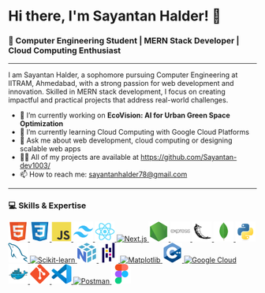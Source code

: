 # **Hi there, I'm Sayantan Halder!** 👋
### 🚀 Computer Engineering Student | MERN Stack Developer | Cloud Computing Enthusiast 

---

I am Sayantan Halder, a sophomore pursuing Computer Engineering at IITRAM, Ahmedabad, with a strong passion for web development and innovation. Skilled in MERN stack development, I focus on creating impactful and practical projects that address real-world challenges.
- 🔭 I’m currently working on **EcoVision: AI for Urban Green Space Optimization**
- 🌱 I’m currently learning Cloud Computing with Google Cloud Platforms
- 💬 Ask me about web development, cloud computing or designing scalable web apps
- 👨‍💻 All of my projects are available at https://github.com/Sayantan-dev1003/
- 📫 How to reach me: sayantanhalder78@gmail.com

---

### 💻 Skills & Expertise
 
<a href="https://developer.mozilla.org/en-US/docs/Web/HTML">
  <img src="https://raw.githubusercontent.com/devicons/devicon/master/icons/html5/html5-original.svg" alt="HTML5" width="40" height="40">
</a>
<a href="https://developer.mozilla.org/en-US/docs/Web/CSS">
  <img src="https://raw.githubusercontent.com/devicons/devicon/master/icons/css3/css3-original.svg" alt="CSS3" width="40" height="40">
</a>
<a href="https://www.javascript.com/">
  <img src="https://raw.githubusercontent.com/devicons/devicon/master/icons/javascript/javascript-original.svg" alt="JavaScript" width="40" height="40">
</a>
<a href="https://tailwindcss.com/">
  <img src="https://raw.githubusercontent.com/devicons/devicon/master/icons/tailwindcss/tailwindcss-plain.svg" alt="Tailwind CSS" width="40" height="40">
</a>
<a href="https://reactjs.org/">
  <img src="https://raw.githubusercontent.com/devicons/devicon/master/icons/react/react-original.svg" alt="React" width="40" height="40">
</a>
<a href="https://nextjs.org/">
  <img src="https://images.ctfassets.net/23aumh6u8s0i/6pjUKboBuFLvCKkE3esaFA/5f2101d6d2add5c615db5e98a553fc44/nextjs.jpeg" alt="Next.js" width="60" height="40">
</a> 
<a href="https://nodejs.org/">
  <img src="https://raw.githubusercontent.com/devicons/devicon/master/icons/nodejs/nodejs-original.svg" alt="Node.js" width="40" height="40">
</a>
<a href="https://expressjs.com/">
  <img src="https://raw.githubusercontent.com/devicons/devicon/master/icons/express/express-original-wordmark.svg" alt="Express.js" width="40" height="40">
</a>
<a href="https://flask.palletsprojects.com/">
  <img src="https://raw.githubusercontent.com/devicons/devicon/master/icons/flask/flask-original.svg" alt="Flask" width="40" height="40">
</a> 
<a href="https://www.mongodb.com/">
  <img src="https://raw.githubusercontent.com/devicons/devicon/master/icons/mongodb/mongodb-original.svg" alt="MongoDB" width="40" height="40">
</a>
<a href="https://www.python.org/">
  <img src="https://raw.githubusercontent.com/devicons/devicon/master/icons/python/python-original.svg" alt="Python" width="40" height="40">
</a>
<a href="https://www.mysql.com/">
  <img src="https://raw.githubusercontent.com/devicons/devicon/master/icons/mysql/mysql-original.svg" alt="MySQL" width="40" height="40">
</a>
<a href="https://scikit-learn.org/">
  <img src="https://upload.wikimedia.org/wikipedia/commons/0/05/Scikit_learn_logo_small.svg" alt="Scikit-learn" width="40" height="40">
</a>
<a href="https://numpy.org/">
  <img src="https://raw.githubusercontent.com/devicons/devicon/master/icons/numpy/numpy-original.svg" alt="NumPy" width="40" height="40">
</a>
<a href="https://pandas.pydata.org/">
  <img src="https://raw.githubusercontent.com/devicons/devicon/master/icons/pandas/pandas-original.svg" alt="Pandas" width="40" height="40">
</a>
<a href="https://matplotlib.org/">
  <img src="https://upload.wikimedia.org/wikipedia/commons/0/01/Matplotlib_logo.svg" alt="Matplotlib" width="40" height="40">
</a> 
<a href="https://isocpp.org/">
  <img src="https://raw.githubusercontent.com/devicons/devicon/master/icons/cplusplus/cplusplus-original.svg" alt="C++" width="40" height="40">
</a>
<a href="https://cloud.google.com/">
  <img src="https://www.vectorlogo.zone/logos/google_cloud/google_cloud-icon.svg" alt="Google Cloud" width="40" height="40">
</a>
<a href="https://www.docker.com/">
  <img src="https://raw.githubusercontent.com/devicons/devicon/master/icons/docker/docker-original.svg" alt="Docker" width="40" height="40">
</a>
<a href="https://git-scm.com/">
  <img src="https://raw.githubusercontent.com/devicons/devicon/master/icons/git/git-original.svg" alt="Git" width="40" height="40">
</a>
<a href="https://code.visualstudio.com/">
  <img src="https://raw.githubusercontent.com/devicons/devicon/master/icons/vscode/vscode-original.svg" alt="VS Code" width="40" height="40">
</a>
<a href="https://www.postman.com/">
  <img src="https://www.vectorlogo.zone/logos/getpostman/getpostman-icon.svg" alt="Postman" width="40" height="40">
</a>
<a href="https://www.figma.com/">
  <img src="https://raw.githubusercontent.com/devicons/devicon/master/icons/figma/figma-original.svg" alt="Figma" width="40" height="40">
</a>
